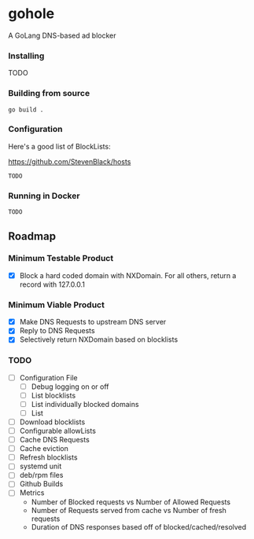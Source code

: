 # gohole
A GoLang DNS-based ad blocker

### Installing
TODO

### Building from source
```shell
go build .
```

### Configuration
Here's a good list of BlockLists:

https://github.com/StevenBlack/hosts
```
TODO
```

### Running in Docker
```shell
TODO
```

## Roadmap
### Minimum Testable Product
- [x] Block a hard coded domain with NXDomain. For all others, return a record with 127.0.0.1

### Minimum Viable Product
- [x] Make DNS Requests to upstream DNS server
- [x] Reply to DNS Requests
- [x] Selectively return NXDomain based on blocklists

### TODO
- [ ] Configuration File
  - [ ] Debug logging on or off
  - [ ] List blocklists
  - [ ] List individually blocked domains
  - [ ] List 
- [ ] Download blocklists
- [ ] Configurable allowLists
- [ ] Cache DNS Requests
- [ ] Cache eviction
- [ ] Refresh blocklists
- [ ] systemd unit
- [ ] deb/rpm files
- [ ] Github Builds
- [ ] Metrics
  - Number of Blocked requests vs Number of Allowed Requests
  - Number of Requests served from cache vs Number of fresh requests
  - Duration of DNS responses based off of blocked/cached/resolved

